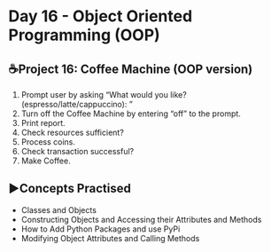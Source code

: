 # Day 16 - Object Oriented Programming (OOP)

## ☕Project 16: Coffee Machine (OOP version)
1. Prompt user by asking “What would you like? (espresso/latte/cappuccino):​ ” 
2. Turn off the Coffee Machine by entering “off​” to the prompt. 
3. Print report. 
4. Check resources sufficient? 
5. Process coins. 
6. Check transaction successful? 
7. Make Coffee.
   
## ▶️Concepts Practised
- Classes and Objects
- Constructing Objects and Accessing their Attributes and Methods
- How to Add Python Packages and use PyPi
- Modifying Object Attributes and Calling Methods

